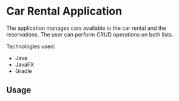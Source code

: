 # Car Rental Application

The application manages cars available in the car rental and the reservations. The user can perform CRUD operations on both lists.

Technologies used:
- Java
- JavaFX
- Gradle

## Usage

```Java

```
